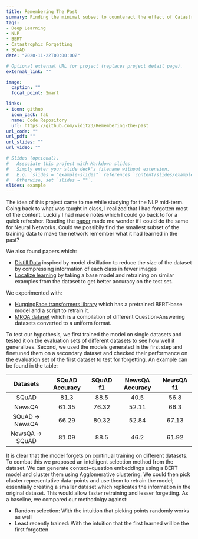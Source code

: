 ```yaml
---
title: Remembering The Past
summary: Finding the minimal subset to counteract the effect of Catastrophic Forgetting
tags:
- Deep Learning
- NLP
- BERT
- Catastrophic Forgetting
- SQuAD
date: "2020-11-22T00:00:00Z"

# Optional external URL for project (replaces project detail page).
external_link: ""

image:
  caption: ""
  focal_point: Smart

links:
- icon: github
  icon_pack: fab
  name: Code Repository
  url: https://github.com/vidit23/Remembering-the-past
url_code: ""
url_pdf: ""
url_slides: ""
url_video: ""

# Slides (optional).
#   Associate this project with Markdown slides.
#   Simply enter your slide deck's filename without extension.
#   E.g. `slides = "example-slides"` references `content/slides/example-slides.md`.
#   Otherwise, set `slides = ""`.
slides: example
---
```

The idea of this project came to me while studying for the NLP mid-term. Going back to what was taught in class, I realized that I had forgotten most of the content. Luckily I had made notes which I could go back to for a quick refresher. Reading the [paper](https://arxiv.org/pdf/1612.00796.pdf) made me wonder if I could do the same for Neural Networks. Could we possibily find the smallest subset of the training data to make the network remember what it had learned in the past?

We also found papers which:
* [Distill Data](https://arxiv.org/pdf/1811.10959.pdf) inspired by model distillation to reduce the size of the dataset by compressing information of each class in fewer images
* [Localize learning](https://arxiv.org/pdf/1906.01076.pdf) by taking a base model and retraining on similar examples from the dataset to get better accuracy on the test set.

We experimented with:
* [HuggingFace transformers library](https://github.com/huggingface/transformers/tree/master/examples/question-answering) which has a pretrained BERT-base model and a script to retrain it.
* [MRQA dataset](https://github.com/mrqa/MRQA-Shared-Task-2019) which is a compilation of different Question-Answering datasets converted to a uniform format.

To test our hypothesis, we first trained the model on single datasets and tested it on the evaluation sets of different datasets to see how well it generalizes. Second, we used the models generated in the first step and finetuned them on a secondary dataset and checked their performance on the evaluation set of the first dataset to test for forgetting. 
An example can be found in the table:

|Datasets|SQuAD Accuracy|SQuAD f1| NewsQA Accuracy|NewsQA f1|
|:--------:|:------:|:---:|:--------:|:---:|
|SQuAD|81.3|88.5|40.5|56.8|
|NewsQA|61.35|76.32|52.11|66.3|
|SQuAD -> NewsQA|66.29|80.32|52.84|67.13|
|NewsQA -> SQuAD|81.09|88.5|46.2|61.92|

It is clear that the model forgets on continual training on different datasets. To combat this we proposed an intelligent selection method from the dataset. We can generate context+question embeddings using a BERT model and cluster them using Agglomerative clustering. We could then pick cluster representative data-points and use them to retrain the model; essentially creating a smaller dataset which replicates the information in the original dataset. This would allow faster retraining and lesser forgetting. As a baseline, we compared our methodolgy against:
* Random selection: With the intuition that picking points randomly works as well
* Least recently trained: With the intuition that the first learned will be the first forgotten